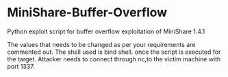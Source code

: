 # MiniShare-Buffer-Overflow
Python exploit script for buffer overflow exploitation of MiniShare 1.4.1


The values that needs to be changed as per your requirements are commented out.
The shell used is bind shell. once the script is executed for the target. Attacker needs to connect through nc,to the victim machine with port 1337.


